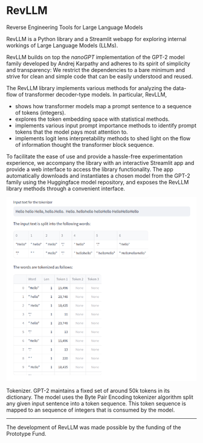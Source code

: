 # RevLLM

Reverse Engineering Tools for Large Language Models


RevLLM is a Python library and a Streamlit webapp for exploring internal workings of Large Language Models (LLMs).

RevLLM builds on top the _nanoGPT_ implementation of the GPT-2 model family developed by Andrej Karpathy
and adheres to its spirit of simplicity and transparency: We restrict the dependencies to a 
bare minimum and strive for clean and simple code that can be easily understood and reused.  

The RevLLM library implements various methods for analyzing the data-flow
of transformer decoder-type models. In particular, RevLLM, 
* shows how transformer models map a prompt sentence to a sequence of tokens (integers). 
* explores the token embedding space with statistical methods.
* implements various input prompt importance methods to identify prompt tokens that the model pays most attention to.
* implements logit lens interpretability methods to shed light on the flow of information thought the transformer block sequence.

To facilitate the ease of use and provide a hassle-free experimentation experience, we accompany 
the library with an interactive Streamlit app and provide a web interface to access the library functionality.
The app automatically downloads and instantiates a chosen model from the GPT-2 family using the Huggingface model 
repository, and exposes the RevLLM library methods through a convenient interface. 


![tokenizer-analysis.png](tokenizer-analysis.png)

Tokenizer. GPT-2 maintains a fixed set of around 50k tokens in its dictionary. The model uses the Byte Pair Encoding 
tokenizer algorithm split any given input sentence into a token sequence. This token sequence is mapped to an 
sequence of integers that is consumed by the model.



---

The
                                                                                                                                                                                                                                                                                                                   development of RevLLM was made possible by the funding of the Prototype Fund. 
